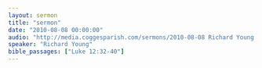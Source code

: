 ```yaml
---
layout: sermon
title: "sermon"
date: "2010-08-08 00:00:00"
audio: "http://media.coggesparish.com/sermons/2010-08-08 Richard Young.mp3"
speaker: "Richard Young"
bible_passages: ["Luke 12:32-40"]
---
```


